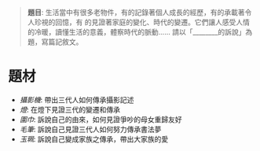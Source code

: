 > **題目**:
> 生活當中有很多老物件，有的記錄著個人成長的經歷，有的承載著令人珍視的回憶，有 的見證著家庭的變化、時代的變遷。它們讓人感受人情的冷暖，讀懂生活的意義，體察時代的脈動......
> 請以「\_\_\_\_\_\_\_\_的訴說」為題，寫篇記敘文。

# 題材
- *攝影機*: 帶出三代人如何傳承攝影記述
- *燈*: 在燈下見證三代的變遷和傳承
- *圍巾*: 訴說自己的由來，如何見證爭吵的母女重歸友好
- *毛筆*: 訴說自己見證三代人如何努力傳承書法夢
- *玉珮*: 訴說自己變成家族之傳承，帶出大家族的愛
